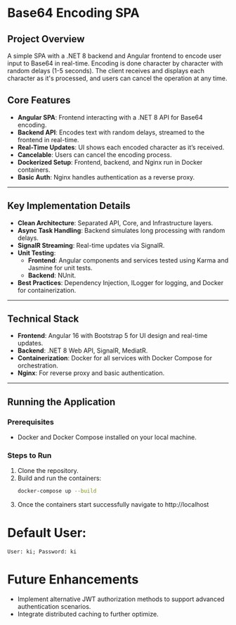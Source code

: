 # Base64 Encoding SPA

## Project Overview

A simple SPA with a .NET 8 backend and Angular frontend to encode user input to Base64 in real-time. Encoding is done character by character with random delays (1-5 seconds). The client receives and displays each character as it's processed, and users can cancel the operation at any time.


## Core Features
- **Angular SPA**: Frontend interacting with a .NET 8 API for Base64 encoding.
- **Backend API**: Encodes text with random delays, streamed to the frontend in real-time.
- **Real-Time Updates**: UI shows each encoded character as it’s received.
- **Cancelable**: Users can cancel the encoding process.
- **Dockerized Setup**: Frontend, backend, and Nginx run in Docker containers.
- **Basic Auth**: Nginx handles authentication as a reverse proxy.

---

## Key Implementation Details

- **Clean Architecture**: Separated API, Core, and Infrastructure layers.
- **Async Task Handling**: Backend simulates long processing with random delays.
- **SignalR Streaming**: Real-time updates via SignalR.
- **Unit Testing**: 
  - **Frontend**: Angular components and services tested using Karma and Jasmine for unit tests.
  - **Backend**: NUnit.
- **Best Practices**: Dependency Injection, ILogger for logging, and Docker for containerization.

---

## Technical Stack
- **Frontend**: Angular 16 with Bootstrap 5 for UI design and real-time updates.
- **Backend**: .NET 8 Web API, SignalR, MediatR.
- **Containerization**: Docker for all services with Docker Compose for orchestration.
- **Nginx**: For reverse proxy and basic authentication.

---

## Running the Application

### Prerequisites
- Docker and Docker Compose installed on your local machine.

### Steps to Run
1. Clone the repository.
2. Build and run the containers:
   ```bash
   docker-compose up --build
3. Once the containers start successfully navigate to http://localhost

# Default User:
```
User: ki; Password: ki
```

# Future Enhancements
- Implement alternative JWT authorization methods to support advanced authentication scenarios.
- Integrate distributed caching to further optimize.
